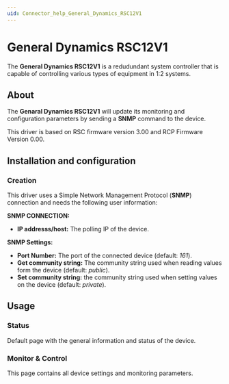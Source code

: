 ```yaml
---
uid: Connector_help_General_Dynamics_RSC12V1
---
```


# General Dynamics RSC12V1

The **General Dynamics RSC12V1** is a redudundant system controller that is capable of controlling various types of equipment in 1:2 systems.

## About

The **Genaral Dynamics RSC12V1** will update its monitoring and configuration parameters by sending a **SNMP** command to the device.

This driver is based on RSC firmware version 3.00 and RCP Firmware Version 0.00.

## Installation and configuration

### Creation

This driver uses a Simple Network Management Protocol (**SNMP**) connection and needs the following user information:

**SNMP CONNECTION:**

- **IP addresss/host:** The polling IP of the device.

**SNMP Settings:**

- **Port Number:** The port of the connected device (default: *161*).
- **Get community string:** The community string used when reading values form the device (default: *public*).
- **Set community string:** the community string used when setting values on the device (default: *private*).

## Usage

### Status

Default page with the general information and status of the device.

### Monitor & Control

This page contains all device settings and monitoring parameters.
